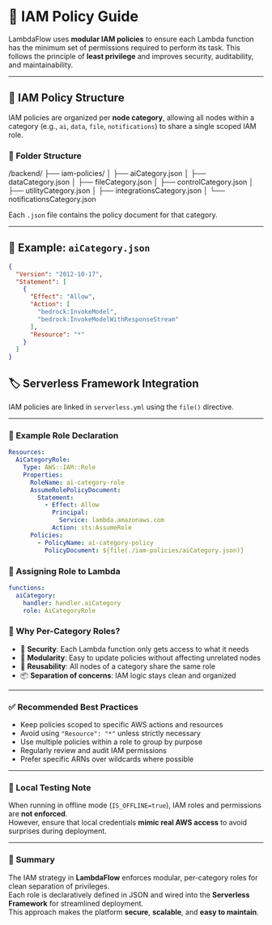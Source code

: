 # 🔐 IAM Policy Guide

LambdaFlow uses **modular IAM policies** to ensure each Lambda function has the minimum set of permissions required to perform its task. This follows the principle of **least privilege** and improves security, auditability, and maintainability.

---

## 📂 IAM Policy Structure

IAM policies are organized per **node category**, allowing all nodes within a category (e.g., `ai`, `data`, `file`, `notifications`) to share a single scoped IAM role.

### 📁 Folder Structure

/backend/
├── iam-policies/
│ ├── aiCategory.json
│ ├── dataCategory.json
│ ├── fileCategory.json
│ ├── controlCategory.json
│ ├── utilityCategory.json
│ ├── integrationsCategory.json
│ └── notificationsCategory.json

Each `.json` file contains the policy document for that category.

---

## 📄 Example: `aiCategory.json`

```json
{
  "Version": "2012-10-17",
  "Statement": [
    {
      "Effect": "Allow",
      "Action": [
        "bedrock:InvokeModel",
        "bedrock:InvokeModelWithResponseStream"
      ],
      "Resource": "*"
    }
  ]
}
```

## 🏷️ Serverless Framework Integration

IAM policies are linked in `serverless.yml` using the `file()` directive.

---

### 📄 Example Role Declaration

```yaml
Resources:
  AiCategoryRole:
    Type: AWS::IAM::Role
    Properties:
      RoleName: ai-category-role
      AssumeRolePolicyDocument:
        Statement:
          - Effect: Allow
            Principal:
              Service: lambda.amazonaws.com
            Action: sts:AssumeRole
      Policies:
        - PolicyName: ai-category-policy
          PolicyDocument: ${file(./iam-policies/aiCategory.json)}
```

### 🔗 Assigning Role to Lambda

```yaml
functions:
  aiCategory:
    handler: handler.aiCategory
    role: AiCategoryRole
```

### 🧠 Why Per-Category Roles?

- 🔐 **Security**: Each Lambda function only gets access to what it needs
- 🧩 **Modularity**: Easy to update policies without affecting unrelated nodes
- 🔄 **Reusability**: All nodes of a category share the same role
- 📦 **Separation of concerns**: IAM logic stays clean and organized

---

### ✅ Recommended Best Practices

- Keep policies scoped to specific AWS actions and resources
- Avoid using `"Resource": "*"` unless strictly necessary
- Use multiple policies within a role to group by purpose
- Regularly review and audit IAM permissions
- Prefer specific ARNs over wildcards where possible

---

### 🧪 Local Testing Note

When running in offline mode (`IS_OFFLINE=true`), IAM roles and permissions are **not enforced**.  
However, ensure that local credentials **mimic real AWS access** to avoid surprises during deployment.

---

### 📌 Summary

The IAM strategy in **LambdaFlow** enforces modular, per-category roles for clean separation of privileges.  
Each role is declaratively defined in JSON and wired into the **Serverless Framework** for streamlined deployment.  
This approach makes the platform **secure**, **scalable**, and **easy to maintain**.
